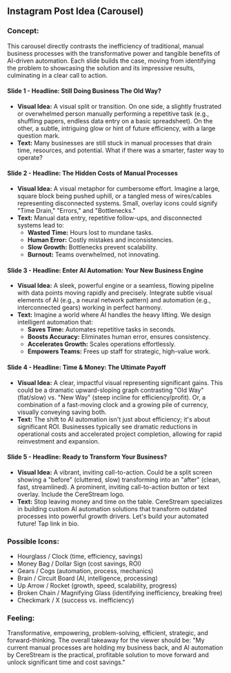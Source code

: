 ## Instagram Post Idea (Carousel)

### Concept:
This carousel directly contrasts the inefficiency of traditional, manual business processes with the transformative power and tangible benefits of AI-driven automation. Each slide builds the case, moving from identifying the problem to showcasing the solution and its impressive results, culminating in a clear call to action.

#### Slide 1 - **Headline: Still Doing Business The Old Way?**
*   **Visual Idea:** A visual split or transition. On one side, a slightly frustrated or overwhelmed person manually performing a repetitive task (e.g., shuffling papers, endless data entry on a basic spreadsheet). On the other, a subtle, intriguing glow or hint of future efficiency, with a large question mark.
*   **Text:** Many businesses are still stuck in manual processes that drain time, resources, and potential. What if there was a smarter, faster way to operate?

#### Slide 2 - **Headline: The Hidden Costs of Manual Processes**
*   **Visual Idea:** A visual metaphor for cumbersome effort. Imagine a large, square block being pushed uphill, or a tangled mess of wires/cables representing disconnected systems. Small, overlay icons could signify "Time Drain," "Errors," and "Bottlenecks."
*   **Text:** Manual data entry, repetitive follow-ups, and disconnected systems lead to:
    *   **Wasted Time:** Hours lost to mundane tasks.
    *   **Human Error:** Costly mistakes and inconsistencies.
    *   **Slow Growth:** Bottlenecks prevent scalability.
    *   **Burnout:** Teams overwhelmed, not innovating.

#### Slide 3 - **Headline: Enter AI Automation: Your New Business Engine**
*   **Visual Idea:** A sleek, powerful engine or a seamless, flowing pipeline with data points moving rapidly and precisely. Integrate subtle visual elements of AI (e.g., a neural network pattern) and automation (e.g., interconnected gears) working in perfect harmony.
*   **Text:** Imagine a world where AI handles the heavy lifting. We design intelligent automation that:
    *   **Saves Time:** Automates repetitive tasks in seconds.
    *   **Boosts Accuracy:** Eliminates human error, ensures consistency.
    *   **Accelerates Growth:** Scales operations effortlessly.
    *   **Empowers Teams:** Frees up staff for strategic, high-value work.

#### Slide 4 - **Headline: Time & Money: The Ultimate Payoff**
*   **Visual Idea:** A clear, impactful visual representing significant gains. This could be a dramatic upward-sloping graph contrasting "Old Way" (flat/slow) vs. "New Way" (steep incline for efficiency/profit). Or, a combination of a fast-moving clock and a growing pile of currency, visually conveying saving both.
*   **Text:** The shift to AI automation isn't just about efficiency; it's about significant ROI. Businesses typically see dramatic reductions in operational costs and accelerated project completion, allowing for rapid reinvestment and expansion.

#### Slide 5 - **Headline: Ready to Transform Your Business?**
*   **Visual Idea:** A vibrant, inviting call-to-action. Could be a split screen showing a "before" (cluttered, slow) transforming into an "after" (clean, fast, streamlined). A prominent, inviting call-to-action button or text overlay. Include the CereStream logo.
*   **Text:** Stop leaving money and time on the table. CereStream specializes in building custom AI automation solutions that transform outdated processes into powerful growth drivers. Let's build your automated future! Tap link in bio.

### Possible Icons:
*   Hourglass / Clock (time, efficiency, savings)
*   Money Bag / Dollar Sign (cost savings, ROI)
*   Gears / Cogs (automation, process, mechanics)
*   Brain / Circuit Board (AI, intelligence, processing)
*   Up Arrow / Rocket (growth, speed, scalability, progress)
*   Broken Chain / Magnifying Glass (identifying inefficiency, breaking free)
*   Checkmark / X (success vs. inefficiency)

### Feeling:
Transformative, empowering, problem-solving, efficient, strategic, and forward-thinking. The overall takeaway for the viewer should be: "My current manual processes are holding my business back, and AI automation by CereStream is the practical, profitable solution to move forward and unlock significant time and cost savings."